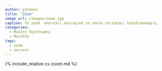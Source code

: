 ```yaml
---
author: p15anez
title: "Zoom"
image_url: /images/zoom.jpg
caption: Το zoom  αποτελεί λογισμικό το οποίο επιτρέπει τηλεδιασκέψεις με έως και 100 άτομα συμμετέχοντες. Χρησιμοποείται ευρέως απο χρήστες που απλά θλεουν να επικοινωνήσουν, αλλά και απο τεράστιους οργανισμούς οι οποίοι λειτουργούν μέσω αυτού. Το zoom καταλαμβάνει το 42% της αγοράς για παροχές Web-conferencing.  
categories:
  - Μελέτη Περίπτωσης
  - Μοντέλα 
tags:
  - zoom 
  - success
---
```


{% include_relative cs-zoom.md %}
